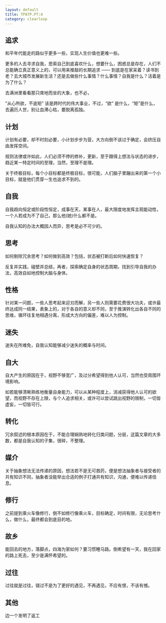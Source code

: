 ```yaml
---
layout: default
title: TPATP.PT:4
category: clearloop
---
```


## 追求

和平年代能走的路似乎更多一些，实现人生价值也更难一些。

更多的人去寻求自我，思索自己到底喜欢什么，想要什么，困惑总是存在，人们不总能确立真正意义上的，可以用来推敲的长期追求 —— 到底是在家呆着？读书到老？去大城市发展新生活？还是去做些什么事情？什么事情？自我是什么？活着是为了什么？

去满洲里看看那只席地而坐的大象，也不必，

”从心所欲，不逾矩” 该是跨时代的伟大事业，不过，“欲” 是什么，“矩”是什么，去遍历人世，别让血滞心枯，要脱离孤独。


## 计划

计划有必要，却不时刻必要，小计划步步为营，大方向倒不该过于确定，会挤压自由发挥空间。

规则法律或许如此，人们必须不停的修补，更新，至于跟得上想法与状态的进步，趋近某一特定时间的至理，当然，至理不是理。

关于终极目标，每个小目标都是终极目标，很可能，人们脑子里蹦出来的第一个小目标，就是他们贯穿一生也追求不到的。


## 自我

自我趋向恒定或阶段性恒定，成事在天，某事在人，最大限度地发挥主观能动性，一个人若成为不了自己，那么他(她)什么都不是。

自我认知的办法大概因人而异，思考是必不可少的。


## 思考

如何剔除冗余思考？如何做到高效？包括，状态被打断后如何快速恢复？

反复并实践，碰壁并总结，再者，探索确定自身的状态周期，找到引导自我的办法，高效自如地控制大脑与身体。


## 性格

针对某一问题，一些人思考起来迎刃而解，另一些人则需要花费很大功夫，或许最终达成同一结果，表象上的，对于各自的意义却不同，至于推演转化出各自不同的思维，循环往复地相遇分离，形成大方向的偏差，难以人为控制。


## 迷失

迷失在所难免，自我认知能够减少迷失的概率与时间。


## 自大

自大产生的原因在于，视野不够宽广，及过分希望得到他人认可，当然也受周围环境影响。

如若能够清晰熟练地衡量自身能力，可以从某种程度上，消减获得他人认可的欲望，而视野不存在上限，与个人追求相关，或许可以尝试跳出视野的限制，一切皆虚妄，一切皆可行。


## 转化

冗余叙述的根本原因在于，不能合理娴熟地转化归类问题，分层，这篇文章的大多数，都是自我认知的子集，很碎，不整理。


## 媒介

关于抽象想法无法传递的原因，想法若不是无可救药，便是想法抽象者与接受者的共有知识不同，抽象者没能举出合适的例子打通共有知识，沟通，便难以传递信息。


## 修行

之前提到乘火车像修行，倒不如修行像乘火车，目标确定，时间有限，无论思考什么，做什么，最终都会到底目的地。


## 故乡

能回去的地方，落脚点，四海为家如何？要习惯睡马路。倒希望有一天，我在回家的路上死去，至少是满怀希望的。


## 过往

过往就是过往，错过不是为了更好的遇见，不再遇见，不应有恨，不该有憾。


## 其他

边一个发明了返工
